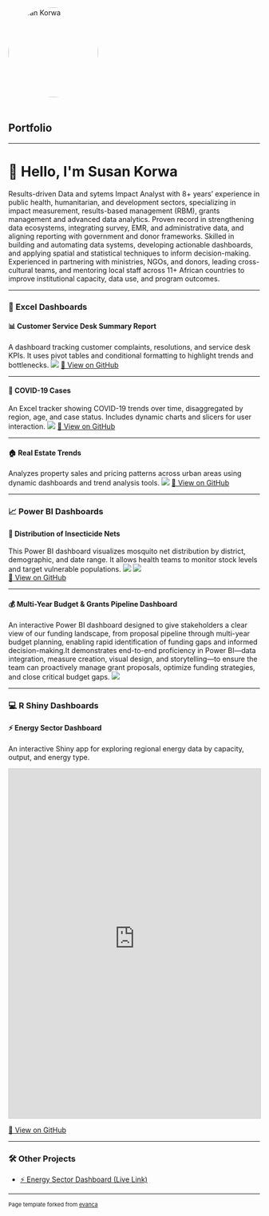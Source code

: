 <img src="image/passport.png" alt="Susan Korwa" width="180" style="border-radius: 50%; margin-bottom: 20px;">

## Portfolio
---

# 👋 Hello, I'm Susan Korwa

Results-driven Data and sytems Impact Analyst with 8+ years’ experience in public health, humanitarian, and development sectors, specializing in impact measurement, results-based management (RBM), grants management and advanced data analytics. Proven record in strengthening data ecosystems, integrating survey, EMR, and administrative data, and aligning reporting with government and donor frameworks. Skilled in building and automating data systems, developing actionable dashboards, and applying spatial and statistical techniques to inform decision-making. Experienced in partnering with ministries, NGOs, and donors, leading cross-cultural teams, and mentoring local staff across 11+ African countries to improve institutional capacity, data use, and program outcomes.

---

### 🧾 Excel Dashboards

#### 📊 Customer Service Desk Summary Report  
A dashboard tracking customer complaints, resolutions, and service desk KPIs. It uses pivot tables and conditional formatting to highlight trends and bottlenecks.
<img src="image/customer_service.png?raw=true"/>
<a href="https://github.com/korwa/Customer-Service-Desk-Summary-Report">📁 View on GitHub</a> 

---

#### 🦠 COVID-19 Cases  
An Excel tracker showing COVID-19 trends over time, disaggregated by region, age, and case status. Includes dynamic charts and slicers for user interaction.
<img src="image/COVID_19.png?raw=true"/>
<a href="https://github.com/korwa/COVID-19-Cases">📁 View on GitHub</a>  

---

#### 🏠 Real Estate Trends  
Analyzes property sales and pricing patterns across urban areas using dynamic dashboards and trend analysis tools.
<img src="image/Screenshot 2024-03-19 220256.png?raw=true"/>
<a href="https://github.com/korwa/Real-Estate-Trends.xlsm">📁 View on GitHub</a> 

---

### 📈 Power BI Dashboards

#### 🦟 Distribution of Insecticide Nets  
This Power BI dashboard visualizes mosquito net distribution by district, demographic, and date range. It allows health teams to monitor stock levels and target vulnerable populations.
<img src="image/Screenshot nets.png?raw=true"/>
<img src="image/net 2.png?raw=true"/>     
<a href="https://github.com/korwa/Distribution-of-Insecticide-Nets.xlsm">📁 View on GitHub</a> 

---
#### 💰 Multi-Year Budget & Grants Pipeline Dashboard 
An interactive Power BI dashboard designed to give stakeholders a clear view of our funding landscape, from proposal pipeline through multi-year budget planning, enabling rapid identification of funding gaps and informed decision-making.It demonstrates end-to-end proficiency in Power BI—data integration, measure creation, visual design, and storytelling—to ensure the team can proactively manage grant proposals, optimize funding strategies, and close critical budget gaps.
<img src="image/proposal pipeline.png?raw=true"/>


---
### 💻 R Shiny Dashboards

#### ⚡ Energy Sector Dashboard  
An interactive Shiny app for exploring regional energy data by capacity, output, and energy type.

<iframe src="https://4kgbdp-bbm02un040zkhg7-korwa.shinyapps.io/energy-sector-Dashboard/"
        width="100%" height="700" frameborder="0" style="border:1px solid #ccc;">
</iframe>

<!--
<img src="image/energy1.png?raw=true"/>
<img src="image/energy2.png?raw=true"/>  

-->
<a href="https://github.com/korwa/energy-sector-Dashboard">📁 View on GitHub</a>

---


### 🛠️ Other Projects

- [⚡ Energy Sector Dashboard (Live Link)](https://4kgbdp-bbm02un040zkhg7-korwa.shinyapps.io/energy-sector-Dashboard/)
<!-- Add more real projects or remove placeholders below -->
<!-- - [📘 Project 2 Title](http://example.com/) -->
<!-- - [📘 Project 3 Title](http://example.com/) -->
<!-- - [📘 Project 4 Title](http://example.com/) -->

---

<p style="font-size:11px">Page template forked from <a href="https://github.com/evanca/quick-portfolio">evanca</a></p>
